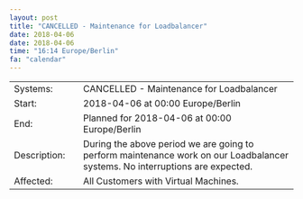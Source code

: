 ```yaml
---
layout: post
title: "CANCELLED - Maintenance for Loadbalancer"
date: 2018-04-06
date: 2018-04-06
time: "16:14 Europe/Berlin"
fa: "calendar"
---
```


|                   |   |                                                                      |
|-------------------|---|----------------------------------------------------------------------|
| Systems:          |   | CANCELLED - Maintenance for Loadbalancer|
| Start:            |   | 2018-04-06 at 00:00 Europe/Berlin |
| End:              |   | Planned for 2018-04-06 at 00:00  Europe/Berlin |
| Description:      |   | During the above period we are going to perform maintenance work on our Loadbalancer systems. No interruptions are expected. |
| Affected:         |   | All Customers with Virtual Machines. |